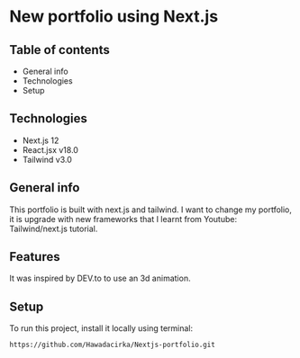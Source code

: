 # New portfolio using Next.js

## Table of contents
* General info
* Technologies
* Setup

## Technologies
* Next.js 12
* React.jsx v18.0
* Tailwind v3.0



## General info
This portfolio is built with next.js and tailwind. I want to change my portfolio, it is upgrade with new frameworks that I learnt from Youtube: Tailwind/next.js tutorial. 

## Features
It was inspired by DEV.to to use an 3d animation.

## Setup
To run this project, install it locally using terminal:

`
https://github.com/Hawadacirka/Nextjs-portfolio.git
`
